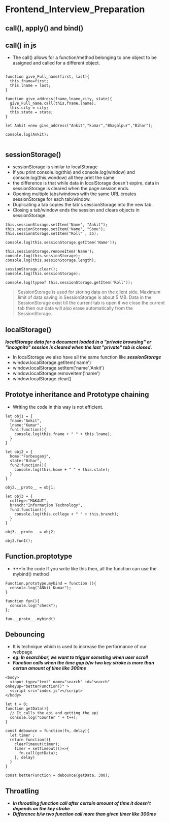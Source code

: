 # Frontend_Interview_Preparation

## call(), apply() and bind()

## call() in js
- The call() allows for a function/method belonging to one object to be assigned and called for a different object.
```

function give_Full_name(first, last){
  this.fname=first;
  this.lname = last;
}

function give_address(fname,lname,city, state){
  give_Full_name.call(this,fname,lname);
  this.city = city;
  this.state = state;
}

let Ankit =new give_address("Ankit","kumar","Bhagalpur","Bihar");

console.log(Ankit);
```


```
```

## sessionStorage()
- sessionStorage is similar to localStorage
- If you print console.log(this) and console.log(window) and console.log(this.wondow) all they print the same
- the difference is that while data in localStorage doesn't expire, data in sessionStorage is cleared when the page session ends.
- Opening multiple tabs/windows with the same URL creates sessionStorage for each tab/window.
- Duplicating a tab copies the tab's sessionStorage into the new tab.
- Closing a tab/window ends the session and clears objects in sessionStorage.

```
this.sessionStorage.setItem('Name', "Ankit");
this.sessionStorage.setItem('Name', "Sonu");
this.sessionStorage.setItem("Roll" , 35);

console.log(this.sessionStorage.getItem('Name'));

this.sessionStorage.removeItem('Name');
console.log(this.sessionStorage);
console.log(this.sessionStorage.length);

sessionStorage.clear();
console.log(this.sessionStorage);

console.log(typeof this.sessionStorage.getItem('Roll'));
```

> SessionStorage is used for storing data on the client side.
> Maximum limit of data saving in SessionStorage is about 5 MB.
> Data in the SessionStorage exist till the current tab is open if we close the current tab then our data will also erase automatically from the SessionStorage.


## localStorage()
***localStorage data for a document loaded in a "private browsing" or "incognito" session is cleared when the last "private" tab is closed.***

- In localStorage we also have all the same function like ***sessionStorage*** 
- window.localStorage.getItem('name')
- window.localStorage.setItem('name','Ankit')
- window.localStorage.removeItem('name')
- window.localStorage.clear()






## Prototye inheritance and Prototype chaining

- Writing the code in this way is not efficient.

```
let obj1 = {
  fname:"Ankit",
  lname:"Kumar",
  fun1:function(){
    console.log(this.fname + " " + this.lname);
  }
}

let obj2 = {
  home:"Forbesganj",
  state:"Bihar",
  fun2:function(){
    console.log(this.home + " " + this.state);
  }
}

obj2.__proto__ = obj1;

let obj3 = {
  college:"MAKAUT",
  branch:"Information Technology",
  fun3:function(){
    console.log(this.college + " " + this.branch);
  }
}

obj3.__proto__ = obj2;

obj3.fun1();
```

## Function.proptotype

- ***In the code If you write like this then, all the function can use the mybind() method
```
Function.prototype.mybind = function (){
  console.log("ANkit Kumar");
}

function fun(){
  console.log("check");
};

fun.__proto__.mybind()
```


## Debouncing
- It is technique which is used to increase the performance of our webpage
- ***eg: In searchbar, we want to trigger someting when user scroll***
- ***Function calls when the time gap b/w two key stroke is more than certan amount of time like 300ms***

```
<body>
  <input type="text" name="search" id="search" onkeyup="betterFunction()" >
  <script src="index.js"></script>
</body>
```

```
let t = 0;
function getData(){
  // It calls the api and getting the api
  console.log("Counter " + t++);
}

const debounce = function(fn, delay){
  let timer ;
  return function(){
    clearTimeout(timer);
    timer = setTimeout(()=>{
      fn.call(getData);
    }, delay)
  }
}

const betterFunction = debounce(getData, 300);
```
## Throatling
- ***In throatling function call after certain amount of time it doesn't depends on the key stroke***
- ***Difference b/w two function call more than given timer like 300ms***























